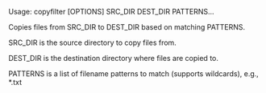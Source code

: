 Usage: copyfilter [OPTIONS] SRC_DIR DEST_DIR PATTERNS...

  Copies files from SRC_DIR to DEST_DIR based on matching PATTERNS.

  SRC_DIR is the source directory to copy files from.

  DEST_DIR is the destination directory where files are copied to.

  PATTERNS is a list of filename patterns to match (supports wildcards), e.g.,
  *.txt
